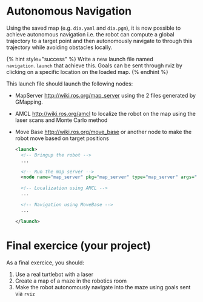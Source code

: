 # Autonomous Navigation

Using the saved map (e.g. `dia.yaml` and `dia.pgm`), it is now possible to achieve autonomous navigation i.e. the robot can compute a global trajectory to a target point and then autonomously navigate to through this trajectory while avoiding obstacles locally.

{% hint style="success" %}
Write a new launch file named `navigation.launch` that achieve this.
Goals can be sent through rviz by clicking on a specific location on the loaded map.
{% endhint %}

This launch file should launch the following nodes:
- MapServer <http://wiki.ros.org/map_server> using the 2 files generated by GMapping.
- AMCL <http://wiki.ros.org/amcl> to localize the robot on the map using the laser scans and Monte Carlo method
- Move Base <http://wiki.ros.org/move_base> or another node to make the robot move based on target positions

	```xml
	<launch>
	  <!-- Bringup the robot -->
	  ...

	  <!-- Run the map server -->
	  <node name="map_server" pkg="map_server" type="map_server" args="$(find larm1_slam)/maps/dia.yaml" />

	  <!-- Localization using AMCL -->
	  ...

	  <!-- Navigation using MoveBase -->
	  ...

	</launch>
	```

# Final exercice (your project)

As a final exercice, you should:

1. Use a real turtlebot with a laser
2. Create a map of a maze in the robotics room
3. Make the robot autonomously navigate into the maze using goals sent via `rviz`
